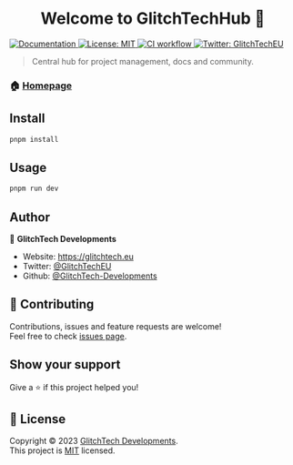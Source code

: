 <h1 align="center">Welcome to GlitchTechHub 👋</h1>
<p>
  <a href="https://glitchtech.eu/docs/glitchtech-hub" target="_blank">
    <img alt="Documentation" src="https://img.shields.io/badge/documentation-yes-brightgreen.svg" />
  </a>
  <a href="https://github.com/GlitchTech-Developments/ProtestProtocol/blob/main/LICENCE" target="_blank">
    <img alt="License: MIT" src="https://img.shields.io/badge/License-MIT-yellow.svg" />
  </a>
   <a href="https://github.com/GlitchTech-Developments/GlitchTechHub/actions/workflows/ci.yml" target="_blank">
    <img alt="CI workflow" src="https://github.com/GlitchTech-Developments/GlitchTechHub/actions/workflows/ci.yml/badge.svg?branch=main" />
  </a>
  <a href="https://twitter.com/GlitchTechEU" target="_blank">
    <img alt="Twitter: GlitchTechEU" src="https://img.shields.io/twitter/follow/GlitchTechEU.svg?style=social" />
  </a>
</p>

> Central hub for project management, docs and community.

### 🏠 [Homepage](https://glitchtech.eu)

## Install

```sh
pnpm install
```

## Usage

```sh
pnpm run dev
```

## Author

👤 **GlitchTech Developments**

- Website: https://glitchtech.eu
- Twitter: [@GlitchTechEU](https://twitter.com/GlitchTechEU)
- Github: [@GlitchTech-Developments](https://github.com/GlitchTech-Developments)

## 🤝 Contributing

Contributions, issues and feature requests are welcome!<br />Feel free to check [issues page](https://github.com/GlitchTech-Developments/GlitchTechHub/issues).

## Show your support

Give a ⭐️ if this project helped you!

## 📝 License

Copyright © 2023 [GlitchTech Developments](https://github.com/GlitchTech-Developments).<br />
This project is [MIT](https://github.com/GlitchTech-Developments/ProtestProtocol/blob/main/LICENCE) licensed.
